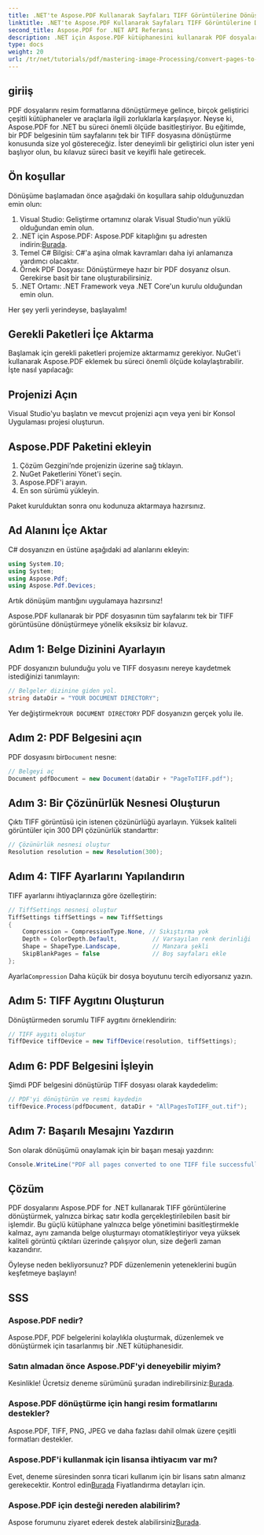 ```yaml
---
title: .NET'te Aspose.PDF Kullanarak Sayfaları TIFF Görüntülerine Dönüştürme
linktitle: .NET'te Aspose.PDF Kullanarak Sayfaları TIFF Görüntülerine Dönüştürme
second_title: Aspose.PDF for .NET API Referansı
description: .NET için Aspose.PDF kütüphanesini kullanarak PDF dosyalarını sorunsuz bir şekilde yüksek kaliteli TIFF görüntülerine nasıl dönüştüreceğinizi keşfedin. Bu adım adım eğitim, net talimatlar ve kod örneği sağlar.
type: docs
weight: 20
url: /tr/net/tutorials/pdf/mastering-image-Processing/convert-pages-to-tiff-images/
---
```

## giriiş

PDF dosyalarını resim formatlarına dönüştürmeye gelince, birçok geliştirici çeşitli kütüphaneler ve araçlarla ilgili zorluklarla karşılaşıyor. Neyse ki, Aspose.PDF for .NET bu süreci önemli ölçüde basitleştiriyor. Bu eğitimde, bir PDF belgesinin tüm sayfalarını tek bir TIFF dosyasına dönüştürme konusunda size yol göstereceğiz. İster deneyimli bir geliştirici olun ister yeni başlıyor olun, bu kılavuz süreci basit ve keyifli hale getirecek.

## Ön koşullar

Dönüşüme başlamadan önce aşağıdaki ön koşullara sahip olduğunuzdan emin olun:

1. Visual Studio: Geliştirme ortamınız olarak Visual Studio'nun yüklü olduğundan emin olun.
2.  .NET için Aspose.PDF: Aspose.PDF kitaplığını şu adresten indirin:[Burada](https://releases.aspose.com/pdf/net/).
3. Temel C# Bilgisi: C#'a aşina olmak kavramları daha iyi anlamanıza yardımcı olacaktır.
4. Örnek PDF Dosyası: Dönüştürmeye hazır bir PDF dosyanız olsun. Gerekirse basit bir tane oluşturabilirsiniz.
5. .NET Ortamı: .NET Framework veya .NET Core'un kurulu olduğundan emin olun.

Her şey yerli yerindeyse, başlayalım!

## Gerekli Paketleri İçe Aktarma

Başlamak için gerekli paketleri projemize aktarmamız gerekiyor. NuGet'i kullanarak Aspose.PDF eklemek bu süreci önemli ölçüde kolaylaştırabilir. İşte nasıl yapılacağı:

## Projenizi Açın

Visual Studio'yu başlatın ve mevcut projenizi açın veya yeni bir Konsol Uygulaması projesi oluşturun.

## Aspose.PDF Paketini ekleyin

1. Çözüm Gezgini’nde projenizin üzerine sağ tıklayın.
2. NuGet Paketlerini Yönet'i seçin.
3. Aspose.PDF'i arayın.
4. En son sürümü yükleyin.

Paket kurulduktan sonra onu kodunuza aktarmaya hazırsınız.

##  Ad Alanını İçe Aktar

C# dosyanızın en üstüne aşağıdaki ad alanlarını ekleyin:

```csharp
using System.IO;
using System;
using Aspose.Pdf;
using Aspose.Pdf.Devices;
```

Artık dönüşüm mantığını uygulamaya hazırsınız!

Aspose.PDF kullanarak bir PDF dosyasının tüm sayfalarını tek bir TIFF görüntüsüne dönüştürmeye yönelik eksiksiz bir kılavuz.

## Adım 1: Belge Dizinini Ayarlayın

PDF dosyanızın bulunduğu yolu ve TIFF dosyasını nereye kaydetmek istediğinizi tanımlayın:

```csharp
// Belgeler dizinine giden yol.
string dataDir = "YOUR DOCUMENT DIRECTORY";
```

 Yer değiştirmek`YOUR DOCUMENT DIRECTORY` PDF dosyanızın gerçek yolu ile.

## Adım 2: PDF Belgesini açın

 PDF dosyasını bir`Document` nesne:

```csharp
// Belgeyi aç
Document pdfDocument = new Document(dataDir + "PageToTIFF.pdf");
```

## Adım 3: Bir Çözünürlük Nesnesi Oluşturun

Çıktı TIFF görüntüsü için istenen çözünürlüğü ayarlayın. Yüksek kaliteli görüntüler için 300 DPI çözünürlük standarttır:

```csharp
// Çözünürlük nesnesi oluştur
Resolution resolution = new Resolution(300);
```

## Adım 4: TIFF Ayarlarını Yapılandırın

TIFF ayarlarını ihtiyaçlarınıza göre özelleştirin:

```csharp
// TiffSettings nesnesi oluştur
TiffSettings tiffSettings = new TiffSettings
{
    Compression = CompressionType.None, // Sıkıştırma yok
    Depth = ColorDepth.Default,          // Varsayılan renk derinliği
    Shape = ShapeType.Landscape,         // Manzara şekli
    SkipBlankPages = false               // Boş sayfaları ekle
};
```

 Ayarla`Compression` Daha küçük bir dosya boyutunu tercih ediyorsanız yazın.

## Adım 5: TIFF Aygıtını Oluşturun

Dönüştürmeden sorumlu TIFF aygıtını örneklendirin:

```csharp
// TIFF aygıtı oluştur
TiffDevice tiffDevice = new TiffDevice(resolution, tiffSettings);
```

## Adım 6: PDF Belgesini İşleyin

Şimdi PDF belgesini dönüştürüp TIFF dosyası olarak kaydedelim:

```csharp
// PDF'yi dönüştürün ve resmi kaydedin
tiffDevice.Process(pdfDocument, dataDir + "AllPagesToTIFF_out.tif");
```

## Adım 7: Başarılı Mesajını Yazdırın

Son olarak dönüşümü onaylamak için bir başarı mesajı yazdırın:

```csharp
Console.WriteLine("PDF all pages converted to one TIFF file successfully!");
```

## Çözüm

PDF dosyalarını Aspose.PDF for .NET kullanarak TIFF görüntülerine dönüştürmek, yalnızca birkaç satır kodla gerçekleştirilebilen basit bir işlemdir. Bu güçlü kütüphane yalnızca belge yönetimini basitleştirmekle kalmaz, aynı zamanda belge oluşturmayı otomatikleştiriyor veya yüksek kaliteli görüntü çıktıları üzerinde çalışıyor olun, size değerli zaman kazandırır. 

Öyleyse neden bekliyorsunuz? PDF düzenlemenin yeteneklerini bugün keşfetmeye başlayın!

## SSS

### Aspose.PDF nedir?
Aspose.PDF, PDF belgelerini kolaylıkla oluşturmak, düzenlemek ve dönüştürmek için tasarlanmış bir .NET kütüphanesidir.

### Satın almadan önce Aspose.PDF'yi deneyebilir miyim?
 Kesinlikle! Ücretsiz deneme sürümünü şuradan indirebilirsiniz:[Burada](https://releases.aspose.com/).

### Aspose.PDF dönüştürme için hangi resim formatlarını destekler?
Aspose.PDF, TIFF, PNG, JPEG ve daha fazlası dahil olmak üzere çeşitli formatları destekler.

### Aspose.PDF'i kullanmak için lisansa ihtiyacım var mı?
 Evet, deneme süresinden sonra ticari kullanım için bir lisans satın almanız gerekecektir. Kontrol edin[Burada](https://purchase.aspose.com/) Fiyatlandırma detayları için.

### Aspose.PDF için desteği nereden alabilirim?
 Aspose forumunu ziyaret ederek destek alabilirsiniz[Burada](https://forum.aspose.com/c/pdf/10).